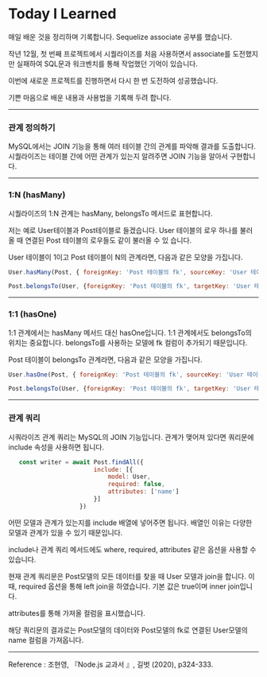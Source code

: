 # Today I Learned
매일 배운 것을 정리하며 기록합니다. Sequelize associate 공부를 했습니다.
 
작년 12월, 첫 번째 프로젝트에서 시퀄라이즈를 처음 사용하면서 associate를 도전했지만 실패하여 SQL문과 워크벤치를 통해 작업했던 기억이 있습니다.

이번에 새로운 프로젝트를 진행하면서 다시 한 번 도전하여 성공했습니다.

기쁜 마음으로 배운 내용과 사용법을 기록해 두려 합니다.

***

### 관계 정의하기

MySQL에서는 JOIN 기능을 통해 여러 테이블 간의 관계를 파악해 결과를 도출합니다.
시퀄라이즈는 테이블 간에 어떤 관계가 있는지 알려주면 JOIN 기능을 알아서 구현합니다.

***

### 1:N (hasMany)

시퀄라이즈의 1:N 관계는 hasMany, belongsTo 메서드로 표현합니다.

저는 예로 User테이블과 Post테이블로 들겠습니다.
User 테이블의 로우 하나를 불러올 때 연결된 Post 테이블의 로우들도 같이 불러올 수 있
습니다.

User 테이블이 1이고 Post 테이블이 N의 관계라면, 다음과 같은 모양을 가집니다.

```javascript
User.hasMany(Post, { foreignKey: 'Post 테이블의 fk', sourceKey: 'User 테이블의 pk'})
```

```javascript
Post.belongsTo(User, {foreignKey: 'Post 테이블의 fk', targetKey: 'User 테이블의 pk'})
```

***

### 1:1 (hasOne)

1:1 관계에서는 hasMany 메서드 대신 hasOne입니다.
1:1 관계에서도 belongsTo의 위치는 중요합니다.
belongsTo를 사용하는 모델에 fk 컬럼이 추가되기 때문입니다.


Post 테이블이 belongsTo 관계라면, 다음과 같은 모양을 가집니다.

```javascript
User.hasOne(Post, { foreignKey: 'Post 테이블의 fk', sourceKey: 'User 테이블의 pk'})
```

```javascript
Post.belongsTo(User, {foreignKey: 'Post 테이블의 fk', targetKey: 'User 테이블의 pk'})
```

***

### 관계 쿼리

시쿼라이즈 관계 쿼리는 MySQL의 JOIN 기능입니다.
관계가 맺어져 있다면 쿼리문에 include 속성을 사용하면 됩니다.

```javascript
   const writer = await Post.findAll({
                        include: [{
                            model: User,
                            required: false,
                            attributes: ['name']
                        }]
                    })
```
어떤 모델과 관계가 있는지를 include 배열에 넣어주면 됩니다.
배열인 이유는 다양한 모델과 관계가 있을 수 있기 때문입니다.

include나 관계 쿼리 메서드에도 where, required, attributes 같은 옵션을 사용할 수 있습니다.

현재 관계 쿼리문은 Post모델의 모든 데이터를 찾을 때 User 모델과 join을 합니다.
이 때, required 옵션을 통해 left join을 하였습니다.
기본 값은 true이며 inner join입니다.

attributes를 통해 가져올 컬럼을 표시했습니다.

해당 쿼리문의 결과로는 Post모델의 데이터와 Post모델의 fk로 연결된 User모델의 name 컬럼을 가져옵니다.


***

Reference : 조현영, 『Node.js 교과서 』, 길벗 (2020), p324-333.